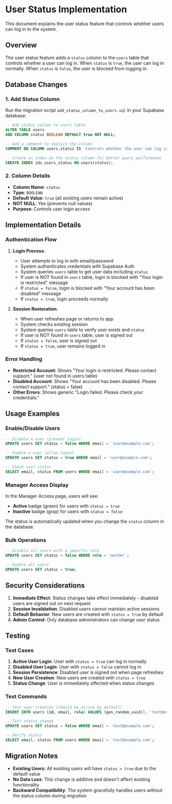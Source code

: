 # User Status Implementation

This document explains the user status feature that controls whether users can log in to the system.

## Overview

The user status feature adds a `status` column to the `users` table that controls whether a user can log in. When `status` is `true`, the user can log in normally. When `status` is `false`, the user is blocked from logging in.

## Database Changes

### 1. Add Status Column

Run the migration script `add_status_column_to_users.sql` in your Supabase database:

```sql
-- Add status column to users table
ALTER TABLE users 
ADD COLUMN status BOOLEAN DEFAULT true NOT NULL;

-- Add a comment to explain the column
COMMENT ON COLUMN users.status IS 'Controls whether the user can log in. true = active, false = disabled';

-- Create an index on the status column for better query performance
CREATE INDEX idx_users_status ON users(status);
```

### 2. Column Details

- **Column Name**: `status`
- **Type**: `BOOLEAN`
- **Default Value**: `true` (all existing users remain active)
- **NOT NULL**: Yes (prevents null values)
- **Purpose**: Controls user login access

## Implementation Details

### Authentication Flow

1. **Login Process**:
   - User attempts to log in with email/password
   - System authenticates credentials with Supabase Auth
   - System queries `users` table to get user data including `status`
   - If user is NOT found in `users` table, login is blocked with "Your login is restricted" message
   - If `status = false`, login is blocked with "Your account has been disabled" message
   - If `status = true`, login proceeds normally

2. **Session Restoration**:
   - When user refreshes page or returns to app
   - System checks existing session
   - System queries `users` table to verify user exists and `status`
   - If user is NOT found in `users` table, user is signed out
   - If `status = false`, user is signed out
   - If `status = true`, user remains logged in

### Error Handling

- **Restricted Account**: Shows "Your login is restricted. Please contact support." (user not found in users table)
- **Disabled Account**: Shows "Your account has been disabled. Please contact support." (status = false)
- **Other Errors**: Shows generic "Login failed. Please check your credentials."

## Usage Examples

### Enable/Disable Users

```sql
-- Disable a user (prevent login)
UPDATE users SET status = false WHERE email = 'user@example.com';

-- Enable a user (allow login)
UPDATE users SET status = true WHERE email = 'user@example.com';

-- Check user status
SELECT email, status FROM users WHERE email = 'user@example.com';
```

### Manager Access Display

In the Manager Access page, users will see:
- **Active** badge (green) for users with `status = true`
- **Inactive** badge (gray) for users with `status = false`

The status is automatically updated when you change the `status` column in the database.

### Bulk Operations

```sql
-- Disable all users with a specific role
UPDATE users SET status = false WHERE role = 'worker';

-- Enable all users
UPDATE users SET status = true;
```

## Security Considerations

1. **Immediate Effect**: Status changes take effect immediately - disabled users are signed out on next request
2. **Session Invalidation**: Disabled users cannot maintain active sessions
3. **Default Behavior**: New users are created with `status = true` by default
4. **Admin Control**: Only database administrators can change user status

## Testing

### Test Cases

1. **Active User Login**: User with `status = true` can log in normally
2. **Disabled User Login**: User with `status = false` cannot log in
3. **Session Persistence**: Disabled user is signed out when page refreshes
4. **New User Creation**: New users are created with `status = true`
5. **Status Change**: User is immediately affected when status changes

### Test Commands

```sql
-- Test user creation (should be active by default)
INSERT INTO users (id, email, role) VALUES (gen_random_uuid(), 'test@example.com', 'owner');

-- Test status change
UPDATE users SET status = false WHERE email = 'test@example.com';

-- Verify status
SELECT email, status FROM users WHERE email = 'test@example.com';
```

## Migration Notes

- **Existing Users**: All existing users will have `status = true` due to the default value
- **No Data Loss**: This change is additive and doesn't affect existing functionality
- **Backward Compatibility**: The system gracefully handles users without the status column during migration
